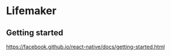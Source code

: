 # Lifemaker


## Getting started 
https://facebook.github.io/react-native/docs/getting-started.html
